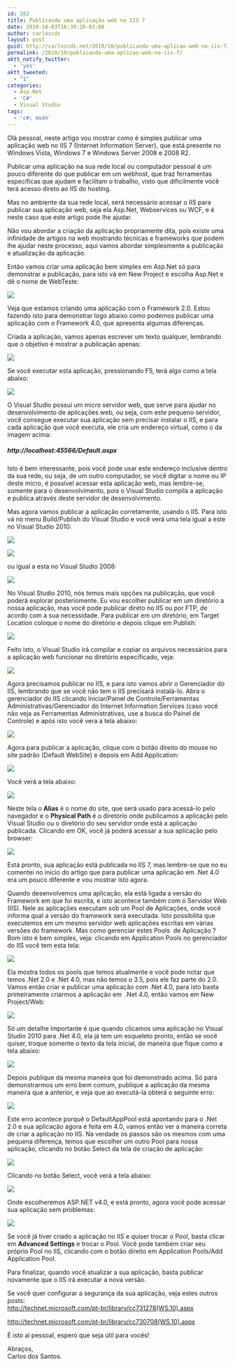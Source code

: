 ```yaml
---
id: 282
title: Publicando uma aplicação web no IIS 7
date: 2010-10-03T16:39:28-03:00
author: carloscds
layout: post
guid: http://carloscds.net/2010/10/publicando-uma-aplicao-web-no-iis-7/
permalink: /2010/10/publicando-uma-aplicao-web-no-iis-7/
aktt_notify_twitter:
  - 'yes'
aktt_tweeted:
  - "1"
categories:
  - Asp.Net
  - 'C#'
  - Visual Studio
tags:
  - 'c#; msdn'
---
```

Olá pessoal, neste artigo vou mostrar como é simples publicar uma aplicação web no IIS 7 (Internet Information Server), que está presente no Windows Vista, Windows 7 e Windows Server 2008 e 2008 R2. 

Publicar uma aplicação na sua rede local ou computador pessoal é um pouco diferente do que publicar em um webhost, que traz ferramentas específicas que ajudam e facilitam o trabalho, visto que dificilmente você terá acesso direto ao IIS do hosting.

Mas no ambiente da sua rede local, será necessário acessar o IIS para publicar sua aplicação web, seja ela Asp.Net, Webservices ou WCF, e é neste caso que este artigo pode lhe ajudar.

Não vou abordar a criação da aplicação propriamente dita, pois existe uma infinidade de artigos na web mostrando técnicas e frameworks que podem lhe ajudar neste processo, aqui vamos abordar simplesmente a publicação e atualização da aplicação.

Então vamos criar uma aplicação bem simples em Asp.Net só para demonstrar a publicação, para isto vá em New Project e escolha Asp.Net e dê o nome de WebTeste: 

![](/wp-content/uploads/2010/10/image.png)

Veja que estamos criando uma aplicação com o Framework 2.0. Estou fazendo isto para demonstrar logo abaixo como podemos publicar uma aplicação com o Framework 4.0, que apresenta algumas diferenças.

Criada a aplicação, vamos apenas escrever um texto qualquer, lembrando que o objetivo é mostrar a publicação apenas:

![](/wp-content/uploads/2010/10/image1.png)

Se você executar esta aplicação, pressionando F5, terá algo como a tela abaixo:

![](/wp-content/uploads/2010/10/image2.png)

O Visual Studio possui um micro servidor web, que serve para ajudar no desenvolvimento de aplicações web, ou seja, com este pequeno servidor, você consegue executar sua aplicação sem precisar instalar o IIS, e para cada aplicação que você executa, ele cria um endereço virtual, como o da imagem acima:

##### http://localhost:45566/Default.aspx

Isto é bem interessante, pois você pode usar este endereço inclusive dentro da sua rede, ou seja, de um outro computador, se você digitar o nome ou IP deste micro, é possível acessar esta aplicação web, mas lembre-se, somente para o desenvolvimento, pois o Visual Studio compila a aplicação e publica através deste servidor de desenvolvimento.

Mas agora vamos publicar a aplicação corretamente, usando o IIS. Para isto vá no menu Build/Publish do Visual Studio e você verá uma tela igual a este no Visual Studio 2010:

![](/wp-content/uploads/2010/10/image3.png)

![](/wp-content/uploads/2010/10/image4.png)

ou igual a esta no Visual Studio 2008:

![](/wp-content/uploads/2010/10/image5.png)

No Visual Studio 2010, nós temos mais opções na publicação, que você poderá explorar posteriomente. Eu vou escolher publicar em um diretório a nossa aplicação, mas você pode publicar direto no IIS ou por FTP, de acordo com a sua necessidade. Para publicar em um diretório, em Target Location coloque o nome do diretório e depois clique em Publish:

![](/wp-content/uploads/2010/10/image6.png)

Feito isto, o Visual Studio irá compilar e copiar os arquivos necessários para a aplicação web funcionar no diretório especificado, veja: 

![](/wp-content/uploads/2010/10/image7.png)

Agora precisamos publicar no IIS, e para isto vamos abrir o Gerenciador do IIS, lembrando que se você não tem o IIS precisará instalá-lo. Abra o gerenciador do IIS clicando Iniciar/Painel de Controle/Ferramentas Administrativas/Gerenciador do Internet Information Services (caso você não veja as Ferramentas Administrativas, use a busca do Painel de Controle) e após isto você vera a tela abaixo:

![](/wp-content/uploads/2010/10/image8.png)

Agora para publicar a aplicação, clique com o botão direito do mouse no site padrão (Default WebSite) e depois em Add Application:

![](/wp-content/uploads/2010/10/image9.png)

Você verá a tela abaixo:

![](/wp-content/uploads/2010/10/image10.png)

Neste tela o **Alias** é o nome do site, que será usado para acessá-lo pelo navegador e o **Physical Path** é o diretório onde publicamos a aplicação pelo Visual Studio ou o diretório do seu servidor onde está a aplicação publicada. Clicando em OK, você já poderá acessar a sua aplicação pelo browser:

![](/wp-content/uploads/2010/10/image11.png)

Está pronto, sua aplicação está publicada no IIS 7, mas lembre-se que no eu comentei no início do artigo que para publicar uma aplicação em .Net 4.0 era um pouco diferente e vou mostrar isto agora.

Quando desenvolvemos uma aplicação, ela está ligada a versão do Framework em que foi escrita, e isto acontece também com o Servidor Web (IIS). Nele as aplicações executam sob um Pool de Aplicações, onde você informa qual a versão do framework será executada. Isto possibilita que executemos em um mesmo servidor web aplicações escritas em várias versões do framework. Mas como gerenciar estes Pools&#160; de Aplicação ? Bom isto é bem simples, veja: clicando em Application Pools no gerenciador do IIS você tem esta tela:

![](/wp-content/uploads/2010/10/image12.png)

Ela mostra todos os pools que temos atualmente e você pode notar que temos .Net 2.0 e .Net 4.0, mas não temos o 3.5, pois ele faz parte do 2.0. Vamos então criar e publicar uma aplicação com .Net 4.0, para isto basta primeiramente criarmos a aplicação em&#160; .Net 4.0, então vamos em New Project/Web:

![](/wp-content/uploads/2010/10/image13.png)

Só um detalhe importante é que quando clicamos uma aplicação no Visual Studio 2010 para .Net 4.0, ela já tem um esqueleto pronto, então se você quiser, troque somente o texto da tela inicial, de maneira que fique como a tela abaixo:

![](/wp-content/uploads/2010/10/image14.png)

Depois publique da mesma maneira que foi demonstrado acima. Só para demonstrarmos um erro bem comum, publique a aplicação da mesma maneira que a anterior, e veja que ao executá-la obterá o seguinte erro: 

![](/wp-content/uploads/2010/10/image15.png)

Este erro acontece porquê o DefaultAppPool está apontando para o .Net 2.0 e sua aplicação agora é feita em 4.0, vamos então ver a maneira correta de criar a aplicação no IIS. Na verdade os passos são os mesmos com uma pequena diferença, temos que escolher um outro Pool para nossa aplicação, clicando no botão Select da tela de criação de aplicação:

![](/wp-content/uploads/2010/10/image16.png)

Clicando no botão Select, você verá a tela abaixo:

![](/wp-content/uploads/2010/10/image17.png)

Onde escolheremos ASP.NET v4.0, e está pronto, agora você pode acessar sua aplicação sem problemas:

![](/wp-content/uploads/2010/10/image18.png)

Se você já tiver criado a aplicação no IIS e quiser trocar o Pool, basta clicar em **Advanced Settings** e trocar o Pool. Você pode também criar seu próprio Pool no IIS, clicando com o botão direito em Application Pools/Add Application Pool.

Para finalizar, quando você atualizar a sua aplicação, basta publicar novamente que o IIS irá executar a nova versão.

Se você quer configurar a segurança da sua aplicação, veja estes outros posts:  
http://technet.microsoft.com/pt-br/library/cc731278(WS.10).aspx

http://technet.microsoft.com/pt-br/library/cc730708(WS.10).aspx

É isto aí pessoal, espero que seja útil para vocês!

Abraços,  
Carlos dos Santos.